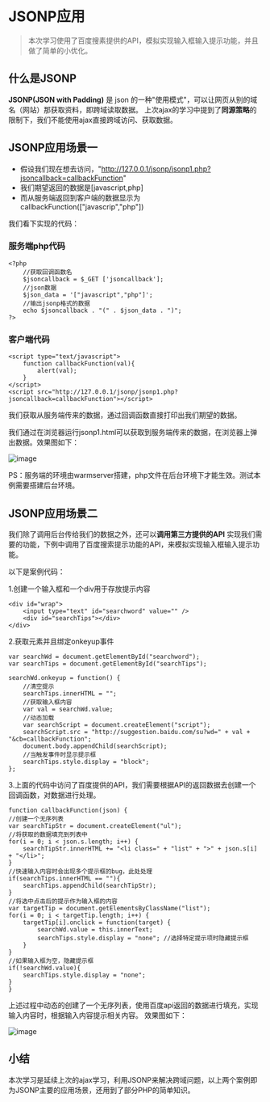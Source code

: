 # JSONP应用
> 本次学习使用了百度搜素提供的API，模拟实现输入框输入提示功能，并且做了简单的小优化。

## 什么是JSONP
**JSONP(JSON with Padding)** 是 json 的一种"使用模式"，可以让网页从别的域名（网站）那获取资料，即跨域读取数据。
上次ajax的学习中提到了**同源策略**的限制下，我们不能使用ajax直接跨域访问、获取数据。

## JSONP应用场景一
- 假设我们现在想去访问，"http://127.0.0.1/jsonp/jsonp1.php?jsoncallback=callbackFunction"
- 我们期望返回的数据是[javascript,php]
- 而从服务端返回到客户端的数据显示为callbackFunction(["javascrip","php"])

我们看下实现的代码：

### 服务端php代码


```
<?php
    //获取回调函数名
    $jsoncallback = $_GET ['jsoncallback'];
    //json数据
    $json_data = '["javascript","php"]';
    //输出jsonp格式的数据
    echo $jsoncallback . "(" . $json_data . ")";
?>
```
### 客户端代码


```
<script type="text/javascript">
	function callbackFunction(val){
		alert(val);
	}
</script>
<script src="http://127.0.0.1/jsonp/jsonp1.php?jsoncallback=callbackFunction"></script>
```
我们获取从服务端传来的数据，通过回调函数直接打印出我们期望的数据。

我们通过在浏览器运行jsonp1.html可以获取到服务端传来的数据，在浏览器上弹出数据。效果图如下：

![image](http://note.youdao.com/favicon.ico)

PS：服务端的环境由warmserver搭建，php文件在后台环境下才能生效。测试本例需要搭建后台环境。

## JSONP应用场景二
我们除了调用后台传给我们的数据之外，还可以**调用第三方提供的API**    实现我们需要的功能，下例中调用了百度搜索提示功能的API，来模拟实现输入框输入提示功能。

以下是案例代码：

1.创建一个输入框和一个div用于存放提示内容

```
<div id="wrap">
	<input type="text" id="searchword" value="" />
	<div id="searchTips"></div>
</div>
```

2.获取元素并且绑定onkeyup事件

```
var searchWd = document.getElementById("searchword");
var searchTips = document.getElementById("searchTips");

searchWd.onkeyup = function() {
    //清空提示
	searchTips.innerHTML = "";	
	//获取输入框内容
	var val = searchWd.value;
	//动态加载
	var searchScript = document.createElement("script");
	searchScript.src = "http://suggestion.baidu.com/su?wd=" + val + "&cb=callbackFunction";
	document.body.appendChild(searchScript);
	//当触发事件时显示提示框
	searchTips.style.display = "block"; 
};
```
3.上面的代码中访问了百度提供的API，我们需要根据API的返回数据去创建一个回调函数，对数据进行处理。

```
function callbackFunction(json) {	
//创建一个无序列表
var searchTipStr = document.createElement("ul");
//将获取的数据填充到列表中
for(i = 0; i < json.s.length; i++) {
	searchTipStr.innerHTML += "<li class=" + "list" + ">" + json.s[i] + "</li>";
}
//快速输入内容时会出现多个提示框的bug，此处处理
if(searchTips.innerHTML == ""){  
	searchTips.appendChild(searchTipStr);
}
//将选中点击后的提示作为输入框的内容
var targetTip = document.getElementsByClassName("list");
for(i = 0; i < targetTip.length; i++) {
	targetTip[i].onclick = function(target) {
		searchWd.value = this.innerText;
		searchTips.style.display = "none"; //选择特定提示项时隐藏提示框
	}
}
//如果输入框为空，隐藏提示框
if(!searchWd.value){
	searchTips.style.display = "none";
}
}
```

上述过程中动态的创建了一个无序列表，使用百度api返回的数据进行填充，实现输入内容时，根据输入内容提示相关内容。
效果图如下：

![image](http://note.youdao.com/favicon.ico)

## 小结
本次学习是延续上次的ajax学习，利用JSONP来解决跨域问题，以上两个案例即为JSONP主要的应用场景，还用到了部分PHP的简单知识。

